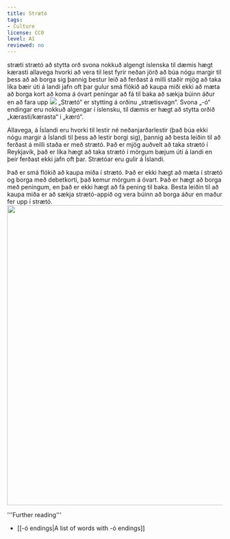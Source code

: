 ```yaml
---
title: Strætó
tags:
- Culture
license: CC0
level: A1
reviewed: no
---
```

<vocabulary>
</vocabulary><vocabulary>
stræti
strætó
að stytta
orð
svona
nokkuð
algengt
íslenska
til dæmis
hægt
kærasti
allavega
hvorki
að vera til
lest
fyrir neðan
jörð
að búa
nógu
margir
til þess að
að borga sig
þannig
bestur
leið
að ferðast
á milli
staðir
mjög
að taka
líka
bæir
úti á landi
jafn
oft
þar
gulur
smá
flókið
að kaupa
miði
ekki
að mæta
að borga
kort
að koma á óvart
peningar
að fá til baka
að sækja
búinn
áður en
að fara
upp
</vocabulary>

<Book audio="Strætó.mp3">
<Image src="Strætó.JPG" position="right"/>
„Strætó“ er stytting á orðinu „strætisvagn“. Svona „-ó“ endingar eru nokkuð algengar í íslensku, til dæmis er hægt að stytta orðið „kærasti/kærasta“ í „kæró“.

Allavega, á Íslandi eru hvorki til lestir né neðanjarðarlestir (það búa ekki nógu margir á Íslandi til þess að lestir borgi sig), þannig að besta leiðin til að ferðast á milli staða er með strætó. Það er mjög auðvelt að taka strætó í Reykjavík, það er líka hægt að taka strætó í mörgum bæjum úti á landi en þeir ferðast ekki jafn oft þar. Strætóar eru gulir á Íslandi.

Það er smá flókið að kaupa miða í strætó. Það er ekki hægt að mæta í strætó og borga með debetkorti, það kemur mörgum á óvart. Það er hægt að borga með peningum, en það er ekki hægt að fá pening til baka. Besta leiðin til að kaupa miða er að sækja strætó-appið og vera búinn að borga áður en maður fer upp í strætó.
</Book>
<Image src="Beðið eftir strætó.jpg" width="700"/>

'''Further reading'''
* [[-ó endings|A list of words with -ó endings]]
